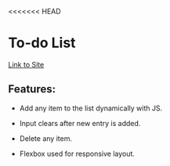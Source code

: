 <<<<<<< HEAD
# To-do List

[Link to Site](https://apcurran.github.io/to-do-list/)

## Features:

- Add any item to the list dynamically with JS.

- Input clears after new entry is added.

- Delete any item.

- Flexbox used for responsive layout.
